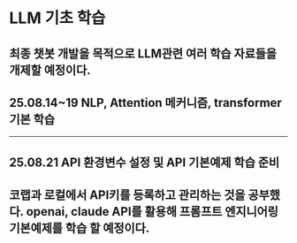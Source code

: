 # LLM 기초 학습
최종 챗봇 개발을 목적으로 LLM관련 여러 학습 자료들을 개제할 예정이다.
--------------------------------------------------------------------------
## 25.08.14~19 NLP, Attention 메커니즘, transformer 기본 학습
--------------------------------------------------------------------------
## 25.08.21 API 환경변수 설정 및 API 기본예제 학습 준비

코랩과 로컬에서 API키를 등록하고 관리하는 것을 공부했다.
openai, claude API를 활용해 프롬프트 엔지니어링 기본예제를 학습 할 예정이다. 
--------------------------------------------------------------------------
